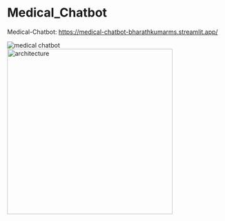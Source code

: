 # Medical_Chatbot
Medical-Chatbot: https://medical-chatbot-bharathkumarms.streamlit.app/

![medical chatbot](https://github.com/user-attachments/assets/ee3a7188-81a8-40e8-bf9c-79b6478be6cc)
<img width="383" alt="architecture" src="https://github.com/user-attachments/assets/181e7268-7a30-41f9-ba80-442b887e6bc1">

